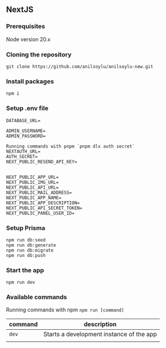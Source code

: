 ## NextJS

### Prerequisites

Node version 20.x

### Cloning the repository

    git clone https://github.com/anilsoylu/anilsoylu-new.git

### Install packages

    npm i

### Setup .env file

    DATABASE_URL=

    ADMIN_USERNAME=
    ADMIN_PASSWORD=

    Running commands with pnpm `pnpm dlx auth secret`
    NEXTAUTH_URL=
    AUTH_SECRET=
    NEXT_PUBLIC_RESEND_API_KEY=


    NEXT_PUBLIC_APP_URL=
    NEXT_PUBLIC_IMG_URL=
    NEXT_PUBLIC_API_URL=
    NEXT_PUBLIC_MAIL_ADDRESS=
    NEXT_PUBLIC_APP_NAME=
    NEXT_PUBLIC_APP_DESCRIPTION=
    NEXT_PUBLIC_API_SECRET_TOKEN=
    NEXT_PUBLIC_PANEL_USER_ID=

### Setup Prisma

    npm run db:seed
    npm run db:generate
    npm run db:migrate
    npm run db:push

### Start the app

    npm run dev

### Available commands

Running commands with npm `npm run [command]`

| command | description                              |
| ------- | ---------------------------------------- |
| `dev`   | Starts a development instance of the app |
|         |
